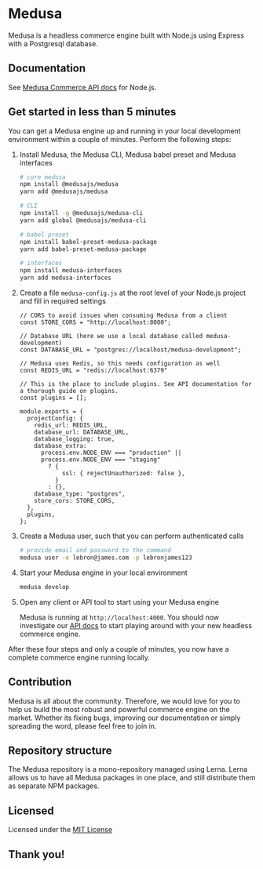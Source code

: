 # Medusa

Medusa is a headless commerce engine built with Node.js using Express with a Postgresql database. 

## Documentation

See [Medusa Commerce API docs](https://docs.medusa-commerce.com/api/store/) for Node.js.

## Get started in less than 5 minutes

You can get a Medusa engine up and running in your local development environment within a couple of minutes. Perform the following steps:

1. Install Medusa, the Medusa CLI, Medusa babel preset and Medusa interfaces

    ```bash
    # core medusa
    npm install @medusajs/medusa
    yarn add @medusajs/medusa

    # CLI
    npm install -g @medusajs/medusa-cli
    yarn add global @medusajs/medusa-cli
    
    # babel preset
    npm install babel-preset-medusa-package
    yarn add babel-preset-medusa-package
    
    # interfaces
    npm install medusa-interfaces
    yarn add medusa-interfaces
    ```
2. Create a file `medusa-config.js` at the root level of your Node.js project and fill in required settings
    ```
    // CORS to avoid issues when consuming Medusa from a client
    const STORE_CORS = "http://localhost:8000";

    // Database URL (here we use a local database called medusa-development)
    const DATABASE_URL = "postgres://localhost/medusa-development";
    
    // Medusa uses Redis, so this needs configuration as well
    const REDIS_URL = "redis://localhost:6379"

    // This is the place to include plugins. See API documentation for a thorough guide on plugins.
    const plugins = [];

    module.exports = {
      projectConfig: {
        redis_url: REDIS_URL,
        database_url: DATABASE_URL,
        database_logging: true,
        database_extra:
          process.env.NODE_ENV === "production" ||
          process.env.NODE_ENV === "staging"
            ? {
                ssl: { rejectUnauthorized: false },
              }
            : {},
        database_type: "postgres",
        store_cors: STORE_CORS,
      },
      plugins,
    };
    ```

3. Create a Medusa user, such that you can perform authenticated calls

    ```bash
    # provide email and password to the command
    medusa user -e lebron@james.com -p lebronjames123
    ```

4. Start your Medusa engine in your local environment

    ```bash
    medusa develop
    ```
    
5. Open any client or API tool to start using your Medusa engine

    Medusa is running at `http://localhost:4000`. You should now investigate our [API docs](https://docs.medusa-commerce.com/api/store/) to start playing around with your new headless commerce engine.

After these four steps and only a couple of minutes, you now have a complete commerce engine running locally. 

## Contribution

Medusa is all about the community. Therefore, we would love for you to help us build the most robust and powerful commerce engine on the market. Whether its fixing bugs, improving our documentation or simply spreading the word, please feel free to join in.

## Repository structure

The Medusa repository is a mono-repository managed using Lerna. Lerna allows us to have all Medusa packages in one place, and still distribute them as separate NPM packages.

## Licensed

Licensed under the [MIT License](https://github.com/medusajs/medusa/blob/master/LICENSE)

## Thank you!
